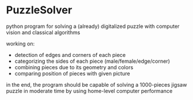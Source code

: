 # PuzzleSolver
python program for solving a (already) digitalized puzzle with computer vision and classical algorithms

working on:
- detection of edges and corners of each piece
- categorizing the sides of each piece (male/female/edge/corner)
- combining pieces due to its geometry and colors
- comparing position of pieces with given picture

in the end, the program should be capable of solving a 1000-pieces jigsaw puzzle in moderate time by using home-level computer performance

